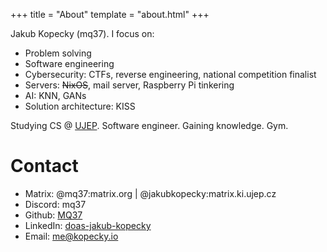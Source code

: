 +++
title = "About"
template = "about.html"
+++

Jakub Kopecky (mq37). I focus on:
- Problem solving
- Software engineering
- Cybersecurity: CTFs, reverse engineering, national competition finalist
- Servers: ~~NixOS~~, mail server, Raspberry Pi tinkering
- AI: KNN, GANs
- Solution architecture: KISS

Studying CS @ [UJEP](https://ujep.cz/). Software engineer. Gaining knowledge. Gym.

# Contact
- Matrix: @mq37:matrix.org | @jakubkopecky:matrix.ki.ujep.cz
- Discord: mq37
- Github: [MQ37](https://github.com/MQ37)
- LinkedIn: [doas-jakub-kopecky](https://www.linkedin.com/in/doas-jakub-kopecky)
- Email: [me@kopecky.io](mailto:me@kopecky.io)
